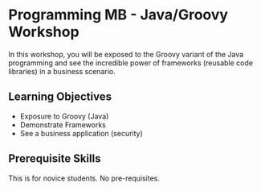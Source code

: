# Programming MB - Java/Groovy Workshop

In this workshop, you will be exposed to the Groovy variant of the Java programming and see the incredible power of frameworks (reusable code libraries) in a business scenario.

## Learning Objectives

- Exposure to Groovy (Java)
- Demonstrate Frameworks
- See a business application (security)

## Prerequisite Skills

This is for novice students. No pre-requisites.


